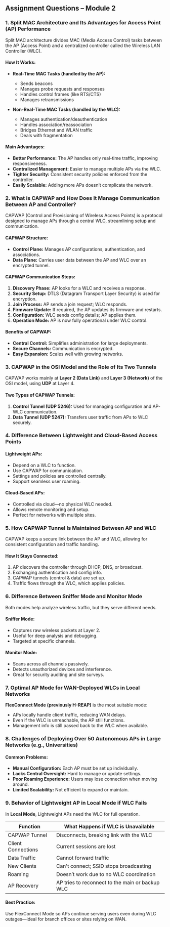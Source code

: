  
## Assignment Questions – Module 2

### 1. Split MAC Architecture and Its Advantages for Access Point (AP) Performance

Split MAC architecture divides MAC (Media Access Control) tasks between the AP (Access Point) and a centralized controller called the Wireless LAN Controller (WLC).

#### How It Works:

- **Real-Time MAC Tasks (handled by the AP):**
  - Sends beacons
  - Manages probe requests and responses
  - Handles control frames (like RTS/CTS)
  - Manages retransmissions

- **Non-Real-Time MAC Tasks (handled by the WLC):**
  - Manages authentication/deauthentication
  - Handles association/reassociation
  - Bridges Ethernet and WLAN traffic
  - Deals with fragmentation

#### Main Advantages:
- **Better Performance:** The AP handles only real-time traffic, improving responsiveness.
- **Centralized Management:** Easier to manage multiple APs via the WLC.
- **Tighter Security:** Consistent security policies enforced from the controller.
- **Easily Scalable:** Adding more APs doesn’t complicate the network.

### 2. What is CAPWAP and How Does It Manage Communication Between AP and Controller?

CAPWAP (Control and Provisioning of Wireless Access Points) is a protocol designed to manage APs through a central WLC, streamlining setup and communication.

#### CAPWAP Structure:
- **Control Plane:** Manages AP configurations, authentication, and associations.
- **Data Plane:** Carries user data between the AP and WLC over an encrypted tunnel.

#### CAPWAP Communication Steps:
1. **Discovery Phase:** AP looks for a WLC and receives a response.
2. **Security Setup:** DTLS (Datagram Transport Layer Security) is used for encryption.
3. **Join Process:** AP sends a join request; WLC responds.
4. **Firmware Update:** If required, the AP updates its firmware and restarts.
5. **Configuration:** WLC sends config details; AP applies them.
6. **Operation Mode:** AP is now fully operational under WLC control.

#### Benefits of CAPWAP:
- **Central Control:** Simplifies administration for large deployments.
- **Secure Channels:** Communication is encrypted.
- **Easy Expansion:** Scales well with growing networks.

### 3. CAPWAP in the OSI Model and the Role of Its Two Tunnels

CAPWAP works mainly at **Layer 2 (Data Link)** and **Layer 3 (Network)** of the OSI model, using **UDP** at Layer 4.

#### Two Types of CAPWAP Tunnels:
1. **Control Tunnel (UDP 5246):** Used for managing configuration and AP-WLC communication.
2. **Data Tunnel (UDP 5247):** Transfers user traffic from APs to WLC securely.

### 4. Difference Between Lightweight and Cloud-Based Access Points

#### Lightweight APs:
- Depend on a WLC to function.
- Use CAPWAP for communication.
- Settings and policies are controlled centrally.
- Support seamless user roaming.

#### Cloud-Based APs:
- Controlled via cloud—no physical WLC needed.
- Allows remote monitoring and setup.
- Perfect for networks with multiple sites.

### 5. How CAPWAP Tunnel Is Maintained Between AP and WLC

CAPWAP keeps a secure link between the AP and WLC, allowing for consistent configuration and traffic handling.

#### How It Stays Connected:
1. AP discovers the controller through DHCP, DNS, or broadcast.
2. Exchanging authentication and config info.
3. CAPWAP tunnels (control & data) are set up.
4. Traffic flows through the WLC, which applies policies.

### 6. Difference Between Sniffer Mode and Monitor Mode

Both modes help analyze wireless traffic, but they serve different needs.

#### Sniffer Mode:
- Captures raw wireless packets at Layer 2.
- Useful for deep analysis and debugging.
- Targeted at specific channels.

#### Monitor Mode:
- Scans across all channels passively.
- Detects unauthorized devices and interference.
- Great for security auditing and site surveys.

### 7. Optimal AP Mode for WAN-Deployed WLCs in Local Networks

**FlexConnect Mode (previously H-REAP)** is the most suitable mode:

- APs locally handle client traffic, reducing WAN delays.
- Even if the WLC is unreachable, the AP still functions.
- Management info is still passed back to the WLC when available.

### 8. Challenges of Deploying Over 50 Autonomous APs in Large Networks (e.g., Universities)

#### Common Problems:
- **Manual Configuration:** Each AP must be set up individually.
- **Lacks Central Oversight:** Hard to manage or update settings.
- **Poor Roaming Experience:** Users may lose connection when moving around.
- **Limited Scalability:** Not efficient to expand or maintain.

### 9. Behavior of Lightweight AP in Local Mode if WLC Fails

In **Local Mode**, Lightweight APs need the WLC for full operation.

| **Function**        | **What Happens if WLC is Unavailable**                      |
|---------------------|-------------------------------------------------------------|
| CAPWAP Tunnel        | Disconnects, breaking link with the WLC                    |
| Client Connections   | Current sessions are lost                                  |
| Data Traffic         | Cannot forward traffic                                     |
| New Clients          | Can't connect; SSID stops broadcasting                     |
| Roaming              | Doesn’t work due to no WLC coordination                    |
| AP Recovery          | AP tries to reconnect to the main or backup WLC            |

#### Best Practice:
Use FlexConnect Mode so APs continue serving users even during WLC outages—ideal for branch offices or sites relying on WAN.
